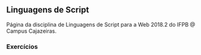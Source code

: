 ## Linguagens de Script 

Página da disciplina de Linguagens de Script para a Web 2018.2 do IFPB @ Campus Cajazeiras.

### Exercícios

